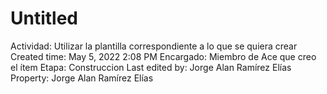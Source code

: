# Untitled

Actividad: Utilizar la plantilla correspondiente a lo que se quiera crear
Created time: May 5, 2022 2:08 PM
Encargado: Miembro de Ace que creo el ítem
Etapa: Construccion
Last edited by: Jorge Alan Ramírez Elías
Property: Jorge Alan Ramírez Elías